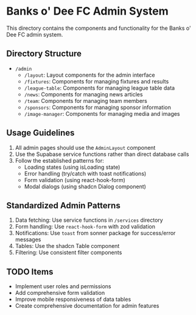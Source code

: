 
# Banks o' Dee FC Admin System

This directory contains the components and functionality for the Banks o' Dee FC admin system.

## Directory Structure

- `/admin`
  - `/layout`: Layout components for the admin interface
  - `/fixtures`: Components for managing fixtures and results
  - `/league-table`: Components for managing league table data
  - `/news`: Components for managing news articles
  - `/team`: Components for managing team members
  - `/sponsors`: Components for managing sponsor information
  - `/image-manager`: Components for managing media and images

## Usage Guidelines

1. All admin pages should use the `AdminLayout` component
2. Use the Supabase service functions rather than direct database calls
3. Follow the established patterns for:
   - Loading states (using isLoading state)
   - Error handling (try/catch with toast notifications)
   - Form validation (using react-hook-form)
   - Modal dialogs (using shadcn Dialog component)

## Standardized Admin Patterns

1. Data fetching: Use service functions in `/services` directory
2. Form handling: Use `react-hook-form` with zod validation
3. Notifications: Use `toast` from sonner package for success/error messages
4. Tables: Use the shadcn Table component
5. Filtering: Use consistent filter components

## TODO Items

- Implement user roles and permissions
- Add comprehensive form validation
- Improve mobile responsiveness of data tables
- Create comprehensive documentation for admin features
